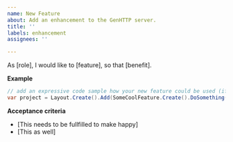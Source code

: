```yaml
---
name: New Feature
about: Add an enhancement to the GenHTTP server.
title: ''
labels: enhancement
assignees: ''

---
```


As [role], I would like to [feature], so that [benefit].

**Example**

```csharp
// add an expressive code sample how your new feature could be used (if applicable)
var project = Layout.Create().Add(SomeCoolFeature.Create().DoSomething());
```

**Acceptance criteria**

- [This needs to be fullfilled to make <role> happy]
- [This as well]
